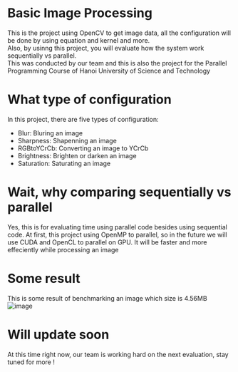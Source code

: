 # Basic Image Processing
This is the project using OpenCV to get image data, all the configuration will be done by using equation and kernel and more. \
Also, by usinng this project, you will evaluate how the system work sequentially vs parallel. \
This was conducted by our team and this is also the project for the Parallel Programming Course of Hanoi University of Science and Technology
# What type of configuration
In this project, there are five types of configuration:
- Blur: Bluring an image
- Sharpness: Shapenning an image
- RGBtoYCrCb: Converting an image to YCrCb
- Brightness: Brighten or darken an image
- Saturation: Saturating an image
# Wait, why comparing sequentially vs parallel
Yes, this is for evaluating time using parallel code besides using sequential code. At first, this project using OpenMP to parallel, so in the future we will use CUDA and OpenCL to parallel on GPU. It will be faster and more effeciently while processing an image
# Some result
This is some result of benchmarking an image which size is 4.56MB
![image](https://github.com/user-attachments/assets/f4cb7471-58c3-4e31-bcfc-ad424a4b9ad8)
# Will update soon
At this time right now, our team is working hard on the next evaluation, stay tuned for more !
